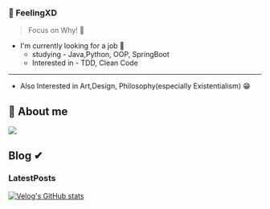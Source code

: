 <!-- profile line--->

### 🐳 FeelingXD

> Focus on Why! 🤔

- I'm currently looking for a job 👀
    - studying - Java,Python, OOP, SpringBoot
    - Interested in - TDD, Clean Code
---

- Also Interested in Art,Design, Philosophy(especially Existentialism) 😁

## 🌱 About me

<a href="https://feelingxd.notion.site/Resume-of-b09dcee5d4ab49f3bbca73e60acad7a2"><img src="https://img.shields.io/badge/notion-ffffff?style=for-the-badge&logo=notion&logoColor=black"/></a>

## Blog ✔

### LatestPosts
[![Velog's GitHub stats](https://velog-readme-stats.vercel.app/api/list?name=wlals425315)](https://velog.io/@wlals425315)

<!-- 
 Now I walk between life and death every day 
 I'm at the age to prepare for after my death
 life is not a marathon, its an endless relay. 
 -🙃-
-->
